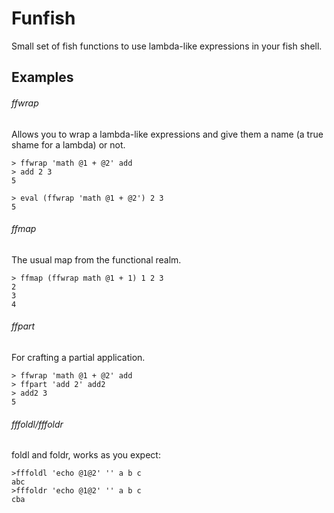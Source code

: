 # Funfish

Small set of fish functions to use lambda-like expressions in your fish shell.

## Examples
###### ffwrap
Allows you to wrap a lambda-like expressions and give them a name (a true shame for a lambda) or not.

```fish
> ffwrap 'math @1 + @2' add
> add 2 3
5
```
```fish
> eval (ffwrap 'math @1 + @2') 2 3
5
```
###### ffmap
The usual map from the functional realm.

```fish
> ffmap (ffwrap math @1 + 1) 1 2 3
2
3
4
```
###### ffpart
For crafting a partial application.
```fish
> ffwrap 'math @1 + @2' add
> ffpart 'add 2' add2
> add2 3
5
```
###### fffoldl/fffoldr
foldl and foldr, works as you expect:
```fish
>fffoldl 'echo @1@2' '' a b c
abc
>fffoldr 'echo @1@2' '' a b c
cba
```
